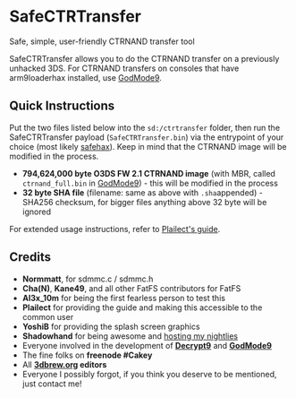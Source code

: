 # SafeCTRTransfer
Safe, simple, user-friendly CTRNAND transfer tool

SafeCTRTransfer allows you to do the CTRNAND transfer on a previously unhacked 3DS. For CTRNAND transfers on consoles that have arm9loaderhax installed, use [GodMode9](https://github.com/d0k3/GodMode9).

## Quick Instructions
Put the two files listed below into the `sd:/ctrtransfer` folder, then run the SafeCTRTransfer payload (`SafeCTRTransfer.bin`) via the entrypoint of your choice (most likely [safehax](https://github.com/TiniVi/safehax)). Keep in mind that the CTRNAND image will be modified in the process.
* **794,624,000 byte O3DS FW 2.1 CTRNAND image** (with MBR, called `ctrnand_full.bin` in [GodMode9](https://github.com/d0k3/GodMode9)) - this will be modified in the process
* **32 byte SHA file** (filename: same as above with `.sha`appended) - SHA256 checksum, for bigger files anything above 32 byte will be ignored

For extended usage instructions, refer to [Plailect's guide](https://3ds.guide/).

## Credits
* **Normmatt**, for sdmmc.c / sdmmc.h
* **Cha(N)**, **Kane49**, and all other FatFS contributors for FatFS
* **Al3x_10m** for being the first fearless person to test this
* **Plailect** for providing the guide and making this accessible to the common user
* **YoshiB** for providing the splash screen graphics
* **Shadowhand** for being awesome and [hosting my nightlies](https://d0k3.secretalgorithm.com/)
* Everyone involved in the development of **[Decrypt9](https://github.com/d0k3/Decrypt9WIP)** and **[GodMode9](https://github.com/d0k3/GodMode9)**
* The fine folks on **freenode #Cakey**
* All **[3dbrew.org](https://www.3dbrew.org/wiki/Main_Page) editors**
* Everyone I possibly forgot, if you think you deserve to be mentioned, just contact me!
